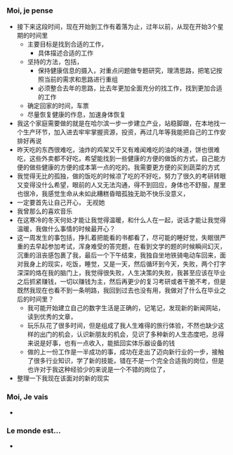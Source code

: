 ### Moi, je pense
- 接下来这段时间，现在开始到工作有着落为止，过年以前，从现在开始3个星期的时间里
	- 主要目标是找到合适的工作，
		- 具体描述合适的工作
	- 坚持的方法，包括，
		- 保持健康信息的摄入，对重点问题做专题研究，理清思路，把笔记按照当前的需求和思路进行重组
		- 必须整合去年的思路，比去年更加全面充分的找工作，找到更加合适的工作
	- 确定回家的时间，车票
	- 尽量恢复健康的作息，加速身体恢复
- 我这个家庭需要做的就是在哈尔滨一步一步建立产业，站稳脚跟，在本地找一个生产环节，加入进去牢牢掌握资源，投资，再过几年等我能把自己的工作安排好再说
- 昨天吃的东西很难吃，油炸的鸡架又干又有难闻难吃的油的味道，饼也很难吃，这些外卖都不好吃，希望能找到一些健康的方便的做饭的方式，自己能方便的做些健康的方便的成本第一点的吃的。我需要更方便的买到蔬菜的方式
- 我觉得无比的孤独，做的饭吃的时候凉了吃的不好吃，努力了很久的考研转眼又变得没什么希望，眼前的人又无法沟通，得不到回应，身体也不舒服，屋里也很冷，我感觉生命从未如此糟糕昏暗孤独无助不快乐没意义，
- 一定要首先让自己开心， 无视她
- 我曾那么的喜欢音乐
- 在这寒冷的冬天何处才能让我觉得温暖，和什么人在一起，说话才能让我觉得温暖，我做什么事情的时候最开心？
- 这一周发生的事包括，挣扎着把能看的书都看了，尽可能的睡好觉，失眠很严重的去早起参加考试，浑身难受的答完题，在看到文学的题的时候瞬间幻灭，沉重的沮丧感包裹了我，最后一个下午结束，我独自坐地铁骑电动车回来，面对我身上的现实，吃饭，睡觉，又是一天，然后循环到今天，失败，两个打字深深的烙在我的脑门上，我觉得很失败，人生决策的失败，我甚至应该在毕业之后抓紧赚钱，一切以赚钱为主，然后再更少的复习考研或者干脆不考，但是既然我现在也看不到一条明路，我回到过去也没有用，我做对了什么在毕业之后的时间里？
	- 我可能开始建立自己的数字生活是正确的，记笔记，发现新的新闻网站，读到优秀的文章，
	- 玩乐队花了很多时间，但是组成了我人生难得的旅行体验，不然也缺少这样的出门的机会，认识新朋友的机会，见识了多种新的人生态度吧，总得来说是好事，也有一点收入，能抵回实体乐器设备的钱
	- 做的上一份工作是一半成功的事，成功在走出了迈向新行业的一步，接触了很多行业知识，学了新的技能，错在不是一个完全合适我的岗位，但是也许对于我这种经验少的来说是一个不错的岗位了，
- 整理一下我现在该面对的新的现实





### Moi, Je vais
- 



### Le monde est...
- 